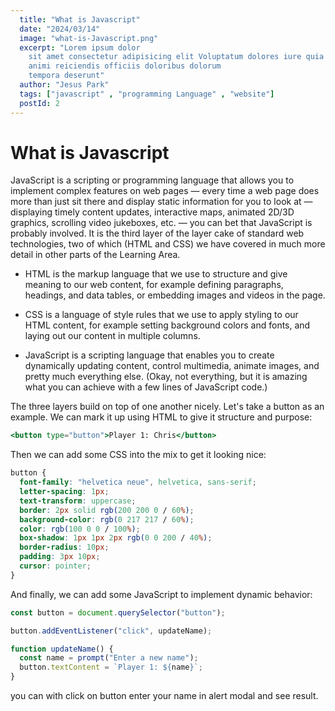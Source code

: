 ```yaml
---
  title: "What is Javascript"
  date: "2024/03/14"
  image: "what-is-Javascript.png"
  excerpt: "Lorem ipsum dolor
    sit amet consectetur adipisicing elit Voluptatum dolores iure quia
    animi reiciendis officiis doloribus dolorum
    tempora deserunt"
  author: "Jesus Park"
  tags: ["javascript" , "programming Language" , "website"]
  postId: 2
---
```


# What is Javascript

JavaScript is a scripting or programming language that allows you to implement complex features on web pages — every time a web page does more than just sit there and display static information for you to look at — displaying timely content updates, interactive maps, animated 2D/3D graphics, scrolling video jukeboxes, etc. — you can bet that JavaScript is probably involved. It is the third layer of the layer cake of standard web technologies, two of which (HTML and CSS) we have covered in much more detail in other parts of the Learning Area.

- HTML is the markup language that we use to structure and give meaning to our web content, for example defining paragraphs, headings, and data tables, or embedding images and videos in the page.

- CSS is a language of style rules that we use to apply styling to our HTML content, for example setting background colors and fonts, and laying out our content in multiple columns.

- JavaScript is a scripting language that enables you to create dynamically updating content, control multimedia, animate images, and pretty much everything else. (Okay, not everything, but it is amazing what you can achieve with a few lines of JavaScript code.)


The three layers build on top of one another nicely. Let's take a button as an example. We can mark it up using HTML to give it structure and purpose:

```jsx
<button type="button">Player 1: Chris</button>
```

Then we can add some CSS into the mix to get it looking nice:

```css
button {
  font-family: "helvetica neue", helvetica, sans-serif;
  letter-spacing: 1px;
  text-transform: uppercase;
  border: 2px solid rgb(200 200 0 / 60%);
  background-color: rgb(0 217 217 / 60%);
  color: rgb(100 0 0 / 100%);
  box-shadow: 1px 1px 2px rgb(0 0 200 / 40%);
  border-radius: 10px;
  padding: 3px 10px;
  cursor: pointer;
}
```


And finally, we can add some JavaScript to implement dynamic behavior:

```jsx
const button = document.querySelector("button");

button.addEventListener("click", updateName);

function updateName() {
  const name = prompt("Enter a new name");
  button.textContent = `Player 1: ${name}`;
}
```

you can with click on button enter your name in alert modal and see result.
